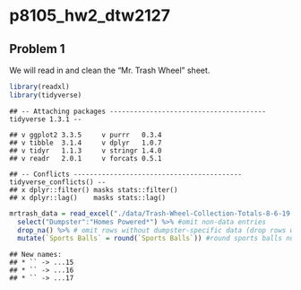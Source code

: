 p8105\_hw2\_dtw2127
================

## Problem 1

We will read in and clean the “Mr. Trash Wheel” sheet.

``` r
library(readxl)
library(tidyverse)
```

    ## -- Attaching packages --------------------------------------- tidyverse 1.3.1 --

    ## v ggplot2 3.3.5     v purrr   0.3.4
    ## v tibble  3.1.4     v dplyr   1.0.7
    ## v tidyr   1.1.3     v stringr 1.4.0
    ## v readr   2.0.1     v forcats 0.5.1

    ## -- Conflicts ------------------------------------------ tidyverse_conflicts() --
    ## x dplyr::filter() masks stats::filter()
    ## x dplyr::lag()    masks stats::lag()

``` r
mrtrash_data = read_excel("./data/Trash-Wheel-Collection-Totals-8-6-19.xlsx", sheet = "Mr. Trash Wheel", skip = 1) %>% #specify sheet to read in and skip row with graphic 
  select("Dumpster":"Homes Powered*") %>% #omit non-data entries
  drop_na() %>% # omit rows without dumpster-specific data (drop rows with missing data)
  mutate(`Sports Balls` = round(`Sports Balls`)) #round sports balls number to nearest integer
```

    ## New names:
    ## * `` -> ...15
    ## * `` -> ...16
    ## * `` -> ...17
